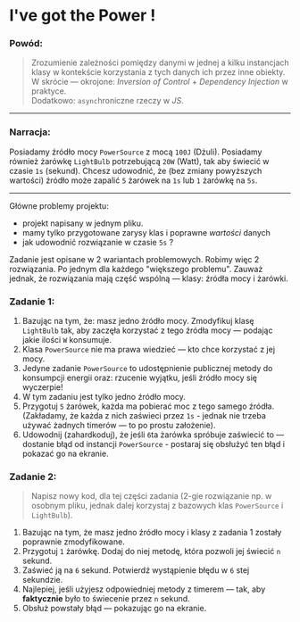# I've got the Power !

### Powód:

> Zrozumienie zależności pomiędzy danymi w jednej a kilku instancjach klasy w kontekście korzystania z tych danych ich przez inne obiekty.  
> W skrócie — okrojone: _Inversion of Control_ + _Dependency Injection_ w praktyce.  
> Dodatkowo: `async`hroniczne rzeczy w _JS_.

---

### Narracja:

Posiadamy źródło mocy `PowerSource` z mocą `100J` (Dżuli). Posiadamy również żarówkę `LightBulb` potrzebującą `20W` (Watt), tak aby świecić w czasie `1s` (sekund).
Chcesz udowodnić, że (bez zmiany powyższych wartości) źródło może zapalić `5` żarówek na `1s` lub `1` żarówkę na `5s`.

---

Główne problemy projektu:

- projekt napisany w jednym pliku.
- mamy tylko przygotowane zarysy klas i poprawne _wartości_ danych
- jak udowodnić rozwiązanie w czasie `5s` ?

Zadanie jest opisane w 2 wariantach problemowych. Robimy więc 2 rozwiązania. Po jednym dla każdego "większego problemu". Zauważ jednak, że rozwiązania mają część wspólną — klasy: źródła mocy i żarówki.

### Zadanie 1:

1. Bazując na tym, że: masz jedno źródło mocy. Zmodyfikuj klasę `LightBulb` tak, aby zaczęła korzystać z tego źródła mocy — podając jakie ilości `W` konsumuje.
2. Klasa `PowerSource` nie ma prawa wiedzieć — kto chce korzystać z jej mocy.
3. Jedyne zadanie `PowerSource` to udostępnienie publicznej metody do konsumpcji energii oraz: rzucenie wyjątku, jeśli źródło mocy się wyczerpie!
4. W tym zadaniu jest tylko jedno źródło mocy.
5. Przygotuj `5` żarówek, każda ma pobierać moc z tego samego źródła. (Zakładamy, że każda z nich zaświeci przez `1s` - jednak nie trzeba używać żadnych timerów — to po prostu założenie).
6. Udowodnij (zahardkoduj), że jeśli `6`ta żarówka spróbuje zaświecić to — dostanie błąd od instancji `PowerSource` - postaraj się obsłużyć ten błąd i pokazać go na ekranie.

### Zadanie 2:

> Napisz nowy kod, dla tej części zadania (2-gie rozwiązanie np. w osobnym pliku, jednak dalej korzystaj z bazowych klas `PowerSource` i `LightBulb`).

1. Bazując na tym, że masz jedno źródło mocy i klasy z zadania 1 zostały poprawnie zmodyfikowane.
2. Przygotuj `1` żarówkę. Dodaj do niej metodę, która pozwoli jej świecić `n` sekund.
3. Zaświeć ją na `6` sekund. Potwierdź wystąpienie błędu w `6` stej sekundzie.
4. Najlepiej, jeśli użyjesz odpowiedniej metody z timerem — tak, aby **faktycznie** było to świecenie przez `n` sekund.
5. Obsłuż powstały błąd — pokazując go na ekranie.
